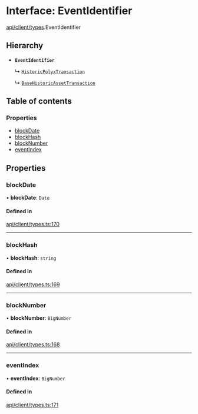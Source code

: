 # Interface: EventIdentifier

[api/client/types](../wiki/api.client.types).EventIdentifier

## Hierarchy

- **`EventIdentifier`**

  ↳ [`HistoricPolyxTransaction`](../wiki/api.entities.Account.types.HistoricPolyxTransaction)

  ↳ [`BaseHistoricAssetTransaction`](../wiki/api.entities.Asset.types.BaseHistoricAssetTransaction)

## Table of contents

### Properties

- [blockDate](../wiki/api.client.types.EventIdentifier#blockdate)
- [blockHash](../wiki/api.client.types.EventIdentifier#blockhash)
- [blockNumber](../wiki/api.client.types.EventIdentifier#blocknumber)
- [eventIndex](../wiki/api.client.types.EventIdentifier#eventindex)

## Properties

### blockDate

• **blockDate**: `Date`

#### Defined in

[api/client/types.ts:170](https://github.com/PolymeshAssociation/polymesh-sdk/blob/fe2e6dd1/src/api/client/types.ts#L170)

___

### blockHash

• **blockHash**: `string`

#### Defined in

[api/client/types.ts:169](https://github.com/PolymeshAssociation/polymesh-sdk/blob/fe2e6dd1/src/api/client/types.ts#L169)

___

### blockNumber

• **blockNumber**: `BigNumber`

#### Defined in

[api/client/types.ts:168](https://github.com/PolymeshAssociation/polymesh-sdk/blob/fe2e6dd1/src/api/client/types.ts#L168)

___

### eventIndex

• **eventIndex**: `BigNumber`

#### Defined in

[api/client/types.ts:171](https://github.com/PolymeshAssociation/polymesh-sdk/blob/fe2e6dd1/src/api/client/types.ts#L171)
